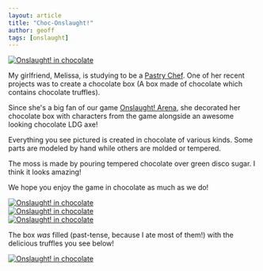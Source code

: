 ```yaml
---
layout: article
title: "Choc-Onslaught!"
author: geoff
tags: [onslaught]
---
```


<div class="full-frame">
	<a href="/media/images/posts/choconslaught/choconslaught_1.jpg">
		<img alt="Onslaught! in chocolate"
			src="/media/images/posts/choconslaught/choconslaught_1_thumb.jpg">
	</a>
</div>

My girlfriend, Melissa, is studying to be a [Pastry Chef][1]. One of her recent projects was to create a chocolate box (A box made of chocolate which contains chocolate truffles).

Since she's a big fan of our game [Onslaught! Arena][2], she decorated her chocolate box with characters from the game alongside an awesome looking chocolate LDG axe!

Everything you see pictured is created in chocolate of various kinds. Some parts are modeled by hand while others are molded or tempered.

The moss is made by pouring tempered chocolate over green disco sugar. I think it looks amazing!

We hope you enjoy the game in chocolate as much as we do!

<div class="full-frame">
	<a href="/media/images/posts/choconslaught/choco_xam.jpg">
		<img alt="Onslaught! in chocolate"
			src="/media/images/posts/choconslaught/choco_xam_thumb.jpg">
	</a>
</div>

<div class="full-frame">
	<a href="/media/images/posts/choconslaught/choco_beholder.jpg">
		<img alt="Onslaught! in chocolate"
			src="/media/images/posts/choconslaught/choco_beholder_thumb.jpg">
	</a>
</div>

<div class="full-frame">
	<a href="/media/images/posts/choconslaught/choco_bats.jpg">
		<img alt="Onslaught! in chocolate"
			src="/media/images/posts/choconslaught/choco_bats_thumb.jpg">
	</a>
</div>

The box *was* filled (past-tense, because I ate most of them!) with the delicious truffles you see below!

<div class="full-frame">
	<a href="/media/images/posts/choconslaught/truffles.jpg">
		<img alt="Onslaught! in chocolate"
			src="/media/images/posts/choconslaught/truffles_thumb.jpg">
	</a>
</div>

[1]: http://en.wikipedia.org/wiki/Pastry_chef
[2]: /onslaught_arena/
